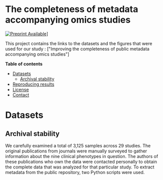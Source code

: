 # The completeness of metadata accompanying omics studies

[![Preprint Available](https://img.shields.io/badge/Preprint-online-green.svg)](https://osf.io/na5j8/)]

This project contains the links to the datasets and the figures that were used for our study : ["Improving the completeness of public metadata accompanying omics studies"]

**Table of contents**
* [Datasets](#datasets)
  * [Archival stability](#archival-stability)
* [Reproducing results](#reproducing-results)
* [License](#license)
* [Contact](#contact)


# Datasets

## Archival stability

We carefully examined a total of 3,125 samples across 29 studies. The original publications from journals were manually surveyed to gather information about the nine clinical phenotypes in question. The authors of these publications who own the data were contacted personally to obtain the complete data that was analyzed for that particular study. To extract metadata from the public repository, two Python scripts were used. 
